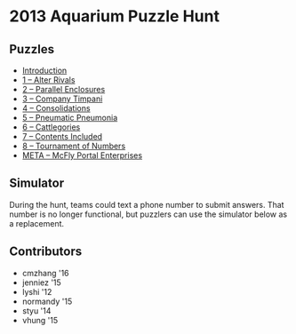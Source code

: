 # 2013 Aquarium Puzzle Hunt

## Puzzles

- [Introduction](0.pdf)
- [1 – Alter Rivals](1.pdf)
- [2 – Parallel Enclosures](2.pdf)
- [3 – Company Timpani](3.pdf)
- [4 – Consolidations](4.pdf)
- [5 – Pneumatic Pneumonia](5.pdf)
- [6 – Cattlegories](6.pdf)
- [7 – Contents Included](7.pdf)
- [8 – Tournament of Numbers](8.pdf)
- [META – McFly Portal Enterprises](meta.pdf)

## Simulator

During the hunt, teams could text a phone number to submit answers. That number is no longer functional, but puzzlers can use the simulator below as a replacement.

<div id="simulator"></div>

## Contributors

- cmzhang '16
- jenniez '15
- lyshi '12
- normandy '15
- styu '14
- vhung '15

<script src="server.js"></script>
<script src="/aquarium/Simulator.js" type="module"></script>


